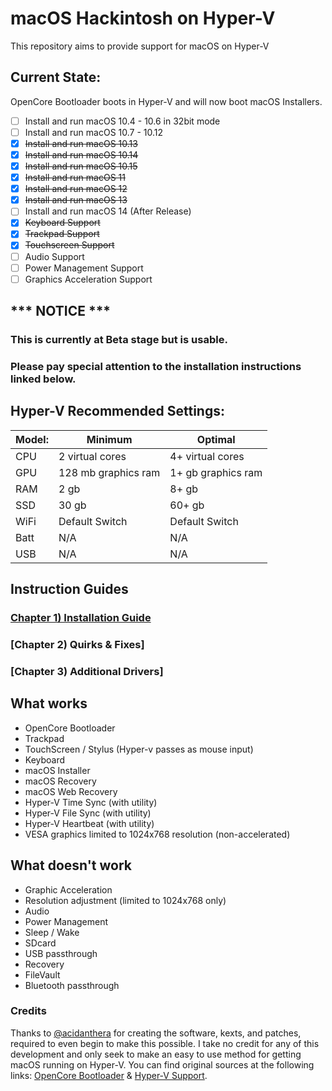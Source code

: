 # macOS Hackintosh on Hyper-V
This repository aims to provide support for macOS on Hyper-V

## Current State:

OpenCore Bootloader boots in Hyper-V and will now boot macOS Installers. 

- [ ] Install and run macOS 10.4 - 10.6 in 32bit mode
- [ ] Install and run macOS 10.7 - 10.12
- [X] ~~Install and run macOS 10.13~~
- [X] ~~Install and run macOS 10.14~~
- [X] ~~Install and run macOS 10.15~~
- [X] ~~Install and run macOS 11~~
- [X] ~~Install and run macOS 12~~
- [X] ~~Install and run macOS 13~~
- [ ] Install and run macOS 14 (After Release)
- [X] ~~Keyboard Support~~
- [X] ~~Trackpad Support~~
- [X] ~~Touchscreen Support~~
- [ ] Audio Support
- [ ] Power Management Support
- [ ] Graphics Acceleration Support

## *** NOTICE ***
### This is currently at Beta stage but is usable. 
### Please pay special attention to the installation instructions linked below.

## Hyper-V Recommended Settings:

| Model: | Minimum | Optimal |
|---|----------|----------|
|CPU| 2 virtual cores | 4+ virtual cores |
|GPU| 128 mb graphics ram | 1+ gb graphics ram |
|RAM| 2 gb | 8+ gb |
|SSD| 30 gb | 60+ gb |
|WiFi| Default Switch | Default Switch |
|Batt| N/A | N/A |
|USB| N/A | N/A |




## Instruction Guides

### [Chapter 1) Installation Guide](https://github.com/balopez83/macOS_On_Hyper-V/blob/main/1-QuickStart.md)
### [Chapter 2) Quirks & Fixes]
### [Chapter 3) Additional Drivers]




## What works 

- OpenCore Bootloader
- Trackpad
- TouchScreen / Stylus (Hyper-v passes as mouse input)
- Keyboard
- macOS Installer
- macOS Recovery
- macOS Web Recovery
- Hyper-V Time Sync (with utility)
- Hyper-V File Sync (with utility)
- Hyper-V Heartbeat (with utility)
- VESA graphics limited to 1024x768 resolution (non-accelerated)



## What doesn't work

- Graphic Acceleration
- Resolution adjustment (limited to 1024x768 only)
- Audio
- Power Management
- Sleep / Wake
- SDcard
- USB passthrough
- Recovery
- FileVault
- Bluetooth passthrough






### Credits

Thanks to [@acidanthera](https://github.com/acidanthera) for creating the software, kexts, and patches, required to even begin to make this possible. I take no credit for any of this development and only seek to make an easy to use method for getting macOS running on Hyper-V. You can find original sources at the following links: [OpenCore Bootloader](https://github.com/acidanthera/OpenCorePkg) & [Hyper-V Support](https://github.com/acidanthera/MacHyperVSupport). 
